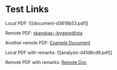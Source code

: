 # Test Links

Local PDF:
![[document-d3619b53.pdf]]

Remote PDF:
[skanskas--byggordlista](https://www.skanska.se/4aabf6/siteassets/om-skanska/jobba-hos-oss/skanskas-internationella-ledarprogram/skanskas--byggordlista.pdf)

Another remote PDF:
[Example Document](http://example.com/files/document.pdf)

Local PDF with remarks:
![[analysis-d41d8cd9.pdf]]

Remote PDF with remarks:
[Remote Doc](https://example.com/doc.pdf)
